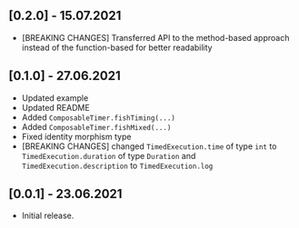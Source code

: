 ## [0.2.0] - 15.07.2021

- [BREAKING CHANGES] Transferred API to the method-based approach instead of the function-based for better readability

## [0.1.0] - 27.06.2021

- Updated example
- Updated README
- Added `ComposableTimer.fishTiming(...)`
- Added `ComposableTimer.fishMixed(...)`
- Fixed identity morphism type
- [BREAKING CHANGES] changed `TimedExecution.time` of type `int` to `TimedExecution.duration` of type `Duration` and `TimedExecution.description` to `TimedExecution.log`

## [0.0.1] - 23.06.2021

- Initial release.
